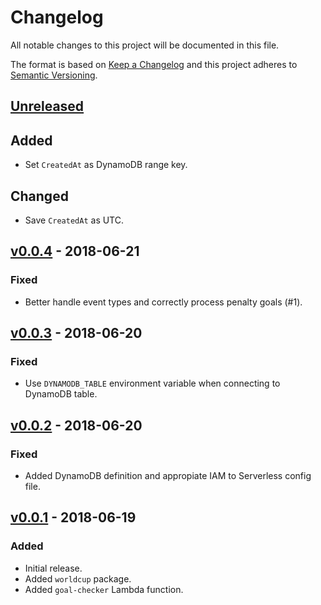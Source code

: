# Changelog
All notable changes to this project will be documented in this file.

The format is based on [Keep a Changelog][keepachangelog] and this project
adheres to [Semantic Versioning][semver].

## [Unreleased][unreleased]

## Added
- Set `CreatedAt` as DynamoDB range key.

## Changed
- Save `CreatedAt` as UTC.

## [v0.0.4][v0.0.4] - 2018-06-21
### Fixed
- Better handle event types and correctly process penalty goals (#1).

## [v0.0.3][v0.0.3] - 2018-06-20
### Fixed
- Use `DYNAMODB_TABLE` environment variable when connecting to DynamoDB table.

## [v0.0.2][v0.0.2] - 2018-06-20
### Fixed
- Added DynamoDB definition and appropiate IAM to Serverless config file. 

## [v0.0.1][v0.0.1] - 2018-06-19
### Added
- Initial release.
- Added `worldcup` package.
- Added `goal-checker` Lambda function.


[keepachangelog]: http://keepachangelog.com/en/1.0.0/
[semver]: http://semver.org/spec/v2.0.0.html
[unreleased]: https://github.com/pawelad/just-scored/compare/v0.0.4...HEAD
[v0.0.1]: https://github.com/pawelad/just-scored/releases/tag/v0.0.1
[v0.0.2]: https://github.com/pawelad/just-scored/releases/tag/v0.0.2
[v0.0.3]: https://github.com/pawelad/just-scored/releases/tag/v0.0.3
[v0.0.4]: https://github.com/pawelad/just-scored/releases/tag/v0.0.4
